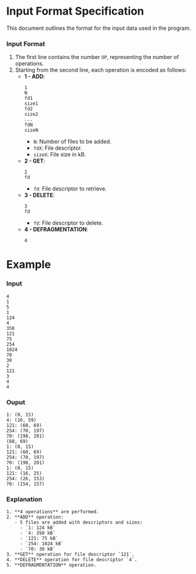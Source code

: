 # Input Format Specification

This document outlines the format for the input data used in the program.






### Input Format
1. The first line contains the number `OP`, representing the number of operations.
2. Starting from the second line, each operation is encoded as follows:
   - **1 - ADD**:  
     ```
     1
     N
     fd1
     size1
     fd2
     size2
     ...
     fdN
     sizeN
     ```
     - `N`: Number of files to be added.
     - `fdX`: File descriptor.
     - `sizeX`: File size in kB.
   - **2 - GET**:  
     ```
     2
     fd
     ```
     - `fd`: File descriptor to retrieve.
   - **3 - DELETE**:  
     ```
     3
     fd
     ```
     - `fd`: File descriptor to delete.
   - **4 - DEFRAGMENTATION**:  
     ```
     4
     ```

# Example
### Input
```
4 
1
5
1
124
4
350
121
75
254
1024
70
30
2
121
3
4
4
```

### Ouput
```
1: (0, 15)
4: (16, 59)
121: (60, 69)
254: (70, 197)
70: (198, 201)
(60, 69)
1: (0, 15)
121: (60, 69)
254: (70, 197)
70: (198, 201)
1: (0, 15)
121: (16, 25)
254: (26, 153)
70: (154, 157)
```
### Explanation
```
1. **4 operations** are performed.
2. **ADD** operation:
   - 5 files are added with descriptors and sizes:
     - `1: 124 kB`
     - `4: 350 kB`
     - `121: 75 kB`
     - `254: 1024 kB`
     - `70: 30 kB`
3. **GET** operation for file descriptor `121`.
4. **DELETE** operation for file descriptor `4`.
5. **DEFRAGMENTATION** operation.
```